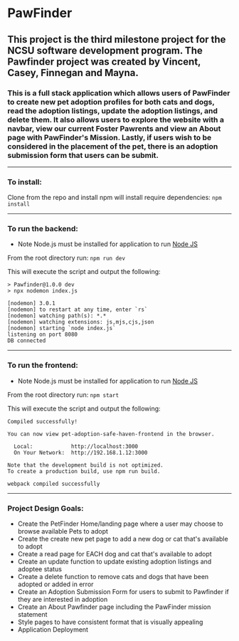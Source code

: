 # PawFinder

## This project is the third milestone project for the NCSU software development program. The Pawfinder project was created by Vincent, Casey, Finnegan and Mayna.

### This is a full stack application which allows users of PawFinder to create new pet adoption profiles for both cats and dogs, read the adoption listings, update the adoption listings, and delete them. It also allows users to explore the website with a navbar, view our current Foster Pawrents and view an About page with PawFinder's Mission. Lastly, if users wish to be considered in the placement of the pet, there is an adoption submission form that users can be submit. 

---
### To install:

Clone from the repo and install npm will install require dependencies:
```npm install```

---
### To run the backend:

* Note Node.js must be installed for application to run [Node JS](https://nodejs.org/en/download/)

From the root directory run:
``` npm run dev ```

This will execute the script and output the following: 
```
> Pawfinder@1.0.0 dev
> npx nodemon index.js

[nodemon] 3.0.1
[nodemon] to restart at any time, enter `rs`  
[nodemon] watching path(s): *.*
[nodemon] watching extensions: js,mjs,cjs,json
[nodemon] starting `node index.js`
listening on port 8080
DB connected
  ```

---
### To run the frontend: 

* Note Node.js must be installed for application to run [Node JS](https://nodejs.org/en/download/)

From the root directory run:
``` npm start ```

This will execute the script and output the following: 
```
Compiled successfully!

You can now view pet-adoption-safe-haven-frontend in the browser.  

  Local:            http://localhost:3000        
  On Your Network:  http://192.168.1.12:3000     

Note that the development build is not optimized.
To create a production build, use npm run build. 

webpack compiled successfully
  ```

---
### Project Design Goals:

* Create the PetFinder Home/landing page where a user may choose to browse available Pets to adopt
* Create the create new pet page to add a new dog or cat that's available to adopt
* Create a read page for EACH dog and cat that's available to adopt
* Create an update function to update existing adoption listings and adoptee status
* Create a delete function to remove cats and dogs that have been adopted or added in error 
* Create an Adoption Submission Form for users to submit to Pawfinder if they are interested in adoption
* Create an About Pawfinder page including the PawFinder mission statement
* Style pages to have consistent format that is visually appealing
* Application Deployment
